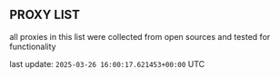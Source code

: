 ## PROXY LIST

all proxies in this list were collected from open sources and tested for functionality

last update: `2025-03-26 16:00:17.621453+00:00` UTC